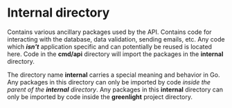# Internal directory
Contains various ancillary packages used by the API. Contains code for interacting with the database, data validation, sending emails, etc. Any code which ***isn't*** application specific and can potentially be reused is located here. Code in the **cmd/api** directory will import the packages in the **internal** directory.

The directory name **internal** carries a special meaning and behavior in Go. Any packages in this directory can only be imported by code *inside the parent of the* ***internal*** *directory*. Any packages in this **internal** directory can only be imported by code inside the **greenlight** project directory.
